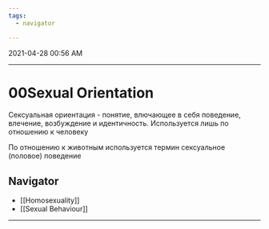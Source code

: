 ```yaml
---
tags:
  - navigator

---
```

2021-04-28 00:56 AM
***

# 00Sexual Orientation
Сексуальная ориентация - понятие, влючающее в себя поведение, влечение, возбуждение и идентичность. Используется лишь по отношению к человеку

По отношению к животным используется термин сексуальное (половое) поведение
## Navigator
- [[Homosexuality]]
- [[Sexual Behaviour]]
***
